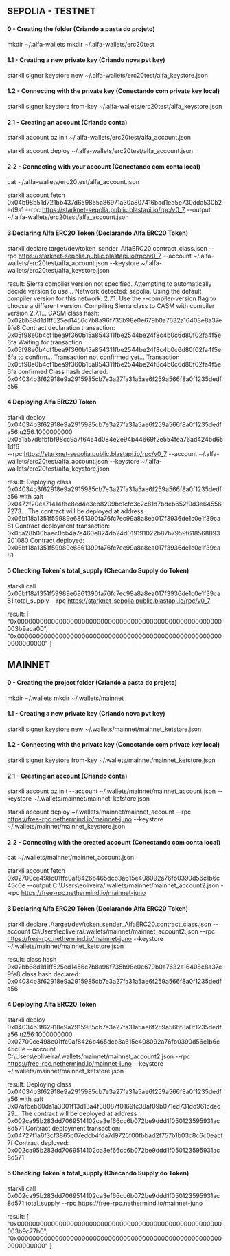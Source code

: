 ## SEPOLIA - TESTNET

#### 0 - Creating the folder (Criando a pasta do projeto)

mkdir ~/.alfa-wallets
mkdir ~/.alfa-wallets/erc20test

#### 1.1 - Creating a new private key (Criando nova pvt key)

starkli signer keystore new ~/.alfa-wallets/erc20test/alfa_keystore.json

#### 1.2 - Connecting with the private key (Conectando com private key local)

starkli signer keystore from-key ~/.alfa-wallets/erc20test/alfa_keystore.json

#### 2.1 - Creating an account (Criando conta)

starkli account oz init ~/.alfa-wallets/erc20test/alfa_account.json

starkli account deploy ~/.alfa-wallets/erc20test/alfa_account.json

#### 2.2 - Connecting with your account (Conectando com conta local)

cat ~/.alfa-wallets/erc20test/alfa_account.json

starkli account fetch 0x04b98b51d721bb437d659855a86971a30a807416bad1ed5e730dda530b2ed9a1 --rpc https://starknet-sepolia.public.blastapi.io/rpc/v0_7 --output ~/.alfa-wallets/erc20test/alfa_account.json

#### 3 Declaring Alfa ERC20 Token (Declarando Alfa ERC20 Token)

starkli declare target/dev/token_sender_AlfaERC20.contract_class.json --rpc https://starknet-sepolia.public.blastapi.io/rpc/v0_7 --account ~/.alfa-wallets/erc20test/alfa_account.json --keystore ~/.alfa-wallets/erc20test/alfa_keystore.json

result: Sierra compiler version not specified. Attempting to automatically decide version to use...
Network detected: sepolia. Using the default compiler version for this network: 2.7.1. Use the --compiler-version flag to choose a different version.
Compiling Sierra class to CASM with compiler version 2.7.1...
CASM class hash: 0x02bb88d1d1ff525ed1456c7b8a96f735b98e0e679b0a7632a16408e8a37e9fe8
Contract declaration transaction: 0x05f98e0b4cf1bea9f360b15a854311fbe2544be24f8c4b0c6d80f02fa4f5e6fa
Waiting for transaction 0x05f98e0b4cf1bea9f360b15a854311fbe2544be24f8c4b0c6d80f02fa4f5e6fa to confirm...
Transaction not confirmed yet...
Transaction 0x05f98e0b4cf1bea9f360b15a854311fbe2544be24f8c4b0c6d80f02fa4f5e6fa confirmed
Class hash declared:
0x04034b3f62918e9a2915985cb7e3a27fa31a5ae6f259a566f8a0f1235dedfa56

#### 4 Deploying Alfa ERC20 Token

starkli deploy 0x04034b3f62918e9a2915985cb7e3a27fa31a5ae6f259a566f8a0f1235dedfa56 u256:1000000000 0x051557d6fbfbf98cc9a7f6454d084e2e94b44669f2e554fea76ad424bd651df6  
--rpc https://starknet-sepolia.public.blastapi.io/rpc/v0_7 --account ~/.alfa-wallets/erc20test/alfa_account.json --keystore ~/.alfa-wallets/erc20test/alfa_keystore.json

result: Deploying class 0x04034b3f62918e9a2915985cb7e3a27fa31a5ae6f259a566f8a0f1235dedfa56 with salt 0x0472f20ea71414fbe8ed4e3eb8209bc1cfc3c2c81d7bdeb652f9d3e645567273...
The contract will be deployed at address 0x06bf18a1351f59989e6861390fa76fc7ec99a8a8ea017f3936de1c0e1f39ca81
Contract deployment transaction: 0x05a28b00baec0bb4a7e460e824db24d019191022b87b7959f618568893201080
Contract deployed:
0x06bf18a1351f59989e6861390fa76fc7ec99a8a8ea017f3936de1c0e1f39ca81

#### 5 Checking Token´s total_supply (Checando Supply do Token)

starkli call 0x06bf18a1351f59989e6861390fa76fc7ec99a8a8ea017f3936de1c0e1f39ca81 total_supply --rpc https://starknet-sepolia.public.blastapi.io/rpc/v0_7

result: [
    "0x000000000000000000000000000000000000000000000000000000003b9aca00",
    "0x0000000000000000000000000000000000000000000000000000000000000000"
]


## MAINNET

#### 0 - Creating the project folder (Criando a pasta do projeto)
 
mkdir ~/.wallets
mkdir ~/.wallets/mainnet

#### 1.1 - Creating a new private key (Criando nova pvt key)

starkli signer keystore new ~/.wallets/mainnet/mainnet_ketstore.json

#### 1.2 - Connecting with the private key (Conectando com private key local)

starkli signer keystore from-key ~/.wallets/mainnet/mainnet_ketstore.json

#### 2.1 - Creating an account (Criando conta)

starkli account oz init --account ~/.wallets/mainnet/mainnet_account.json --keystore ~/.wallets/mainnet/mainnet_ketstore.json

starkli account deploy ~/.wallets/mainnet/mainnet_account --rpc https://free-rpc.nethermind.io/mainnet-juno --keystore ~/.wallets/mainnet/mainnet_keystore.json

#### 2.2 - Connecting with the created account (Conectando com conta local)

cat ~/.wallets/mainnet/mainnet_account.json

starkli account fetch 0x02700ce498c01ffc0af8426b465dcb3a615e408092a76fb0390d56c1b6c45c0e --output C:\Users\eoliveira/.wallets/mainnet/mainnet_account2.json --rpc https://free-rpc.nethermind.io/mainnet-juno

#### 3 Declaring Alfa ERC20 Token (Declarando Alfa ERC20 Token)

starkli declare ./target/dev/token_sender_AlfaERC20.contract_class.json --account C:\Users\eoliveira/.wallets/mainnet/mainnet_account2.json --rpc https://free-rpc.nethermind.io/mainnet-juno --keystore ~/.wallets/mainnet/mainnet_ketstore.json

result: class hash 0x02bb88d1d1ff525ed1456c7b8a96f735b98e0e679b0a7632a16408e8a37e9fe8
class hash declared: 0x04034b3f62918e9a2915985cb7e3a27fa31a5ae6f259a566f8a0f1235dedfa56

#### 4 Deploying Alfa ERC20 Token

starkli deploy 0x04034b3f62918e9a2915985cb7e3a27fa31a5ae6f259a566f8a0f1235dedfa56 u256:1000000000 0x02700ce498c01ffc0af8426b465dcb3a615e408092a76fb0390d56c1b6c45c0e --account C:\Users\eoliveira/.wallets/mainnet/mainnet_account2.json --rpc https://free-rpc.nethermind.io/mainnet-juno --keystore ~/.wallets/mainnet/mainnet_ketstore.json

result: Deploying class 0x04034b3f62918e9a2915985cb7e3a27fa31a5ae6f259a566f8a0f1235dedfa56 with salt 0x07afbeb60da1a3001f13d13a4f38087f0169fc38af09b071ed731dd961cded29...
The contract will be deployed at address 0x002ca95b283dd7069514102ca3ef66cc6b072be9ddd1f050123595931ac8d571
Contract deployment transaction: 0x04727f1a6f3cf3865c07edcb4fda7d9725f00fbbad2f757b1b03c8c6c0eacf7f
Contract deployed:
0x002ca95b283dd7069514102ca3ef66cc6b072be9ddd1f050123595931ac8d571

#### 5 Checking Token´s total_supply (Checando Supply do Token)

starkli call 0x002ca95b283dd7069514102ca3ef66cc6b072be9ddd1f050123595931ac8d571  total_supply --rpc https://free-rpc.nethermind.io/mainnet-juno

result: [
    "0x000000000000000000000000000000000000000000000000000000003b9c77b0",
    "0x0000000000000000000000000000000000000000000000000000000000000000"
]

